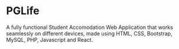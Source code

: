 # PGLife
A fully functional Student Accomodation Web Application that works seamlessly on different devices, made using HTML, CSS, Bootstrap, MySQL, PHP, Javascript and React.
